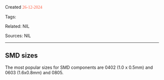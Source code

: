 
Created <font style="color:tomato; font-family:Consolas;">26-12-2024</font>

Tags: 

Related: NIL

Sources: NIL

****

## SMD sizes

The most popular sizes for SMD components are 0402 (1.0 x 0.5mm) and 0603 (1.6x0.8mm) and 0805.
